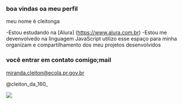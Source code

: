 ### boa vindas oa meu perfil 

meu nome è cleitonga

-Estou estudando na [Alura] (https://www.alura.com.br)
-Estou me devenvolvedo na linguagem JavaScript
utilizo esse espaço para minha organizam e compartilhamento dos meu projetos desenvolvidos

### você entrar em contato comigo;mail

miranda.cleiton@ecola.pr.gov.br

@cleiton_da_160_

![](https://media1.tenor.com/m/opEBWw0uddoAAAAC/umm.gif)



